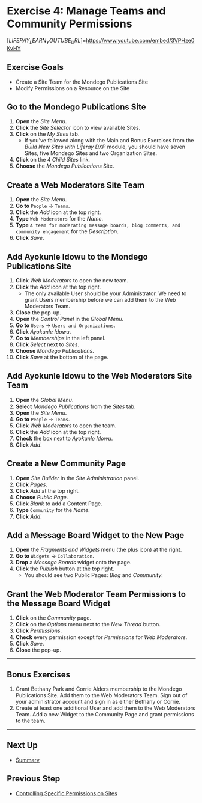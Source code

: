 # Exercise 4: Manage Teams and Community Permissions 

[$LIFERAY_LEARN_YOUTUBE_URL$]=https://www.youtube.com/embed/3VPHze0KvHY

## Exercise Goals 

* Create a Site Team for the Mondego Publications Site 
* Modify Permissions on a Resource on the Site 

## Go to the Mondego Publications Site 

1. **Open** the _Site Menu_. 
2. **Click** the _Site Selector_ icon to view available Sites. 
3. **Click** on the _My Sites_ tab. 
	* If you've followed along with the Main and Bonus Exercises from the _Build New Sites with Liferay DXP_ module, you should have seven Sites, five Mondego Sites and two Organization Sites. 
4. **Click** on the _4 Child Sites_ link. 
5. **Choose** the _Mondego Publications_ Site. 

## Create a Web Moderators Site Team 

1. **Open** the _Site Menu_. 
2. **Go to** `People` &rarr; `Teams`. 
3. **Click** the _Add_ icon at the top right. 
4. **Type** `Web Moderators` for the _Name_. 
5. **Type** `A team for moderating message boards, blog comments, and community engagement` for the _Description_. 
6. **Click** _Save_. 

## Add Ayokunle Idowu to the Mondego Publications Site 

1. **Click** _Web Moderators_ to open the new team. 
2. **Click** the _Add_ icon at the top right. 
	- The only available User should be your Administrator. We need to grant Users membership before we can add them to the Web Moderators Team. 
3. **Close** the pop-up. 
4. **Open** the _Control Panel_ in the _Global Menu_. 
5. **Go to** `Users` &rarr; `Users and Organizations`. 
6. **Click** _Ayokunle Idowu_. 
7. **Go to** _Memberships_ in the left panel. 
8. **Click** _Select_ next to _Sites_. 
9. **Choose** _Mondego Publications_. 
10. **Click** _Save_ at the bottom of the page. 

## Add Ayokunle Idowu to the Web Moderators Site Team 

1. **Open** the _Global Menu_. 
2. **Select** _Mondego Publications_ from the _Sites_ tab. 
3. **Open** the _Site Menu_. 
4. **Go to** `People` &rarr; `Teams`. 
5. **Click** _Web Moderators_ to open the team. 
6. **Click** the _Add_ icon at the top right. 
7. **Check** the box next to _Ayokunle Idowu_. 
8. **Click** _Add_. 

## Create a New Community Page 

1. **Open** _Site Builder_ in the _Site Administration_ panel. 
2. **Click** _Pages_. 
3. **Click** _Add_ at the top right. 
4. **Choose** _Public Page_. 
5. **Click** _Blank_ to add a Content Page. 
6. **Type** `Community` for the _Name_. 
7. **Click** _Add_. 

## Add a Message Board Widget to the New Page 

1. **Open** the _Fragments and Widgets_ menu (the plus icon) at the right. 
2. **Go to** `Widgets` &rarr; `Collaboration`. 
3. **Drop** a _Message Boards_ widget onto the page. 
4. **Click** the _Publish_ button at the top right. 
	- You should see two Public Pages: _Blog_ and _Community_. 

## Grant the Web Moderator Team Permissions to the Message Board Widget 

1. **Click** on the _Community_ page. 
2. **Click** on the _Options_ menu next to the _New Thread_ button. 
3. **Click** _Permissions_. 
4. **Check** every permission except for _Permissions_ for _Web Moderators_. 
5. **Click** _Save_. 
6. **Close** the pop-up. 

---

## Bonus Exercises 

1. Grant Bethany Park and Corrie Alders membership to the Mondego Publications Site. Add them to the Web Moderators Team. Sign out of your administrator account and sign in as either Bethany or Corrie. 
2. Create at least one additional User and add them to the Web Moderators Team. Add a new Widget to the Community Page and grant permissions to the team. 

---

## Next Up

* [Summary](./summary.md) 

## Previous Step

* [Controlling Specific Permissions on Sites](./controlling-specific-permissions-on-sites.md)